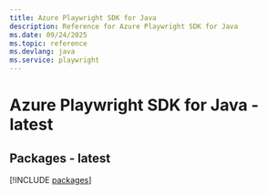 ```yaml
---
title: Azure Playwright SDK for Java
description: Reference for Azure Playwright SDK for Java
ms.date: 09/24/2025
ms.topic: reference
ms.devlang: java
ms.service: playwright
---
```

# Azure Playwright SDK for Java - latest
## Packages - latest
[!INCLUDE [packages](playwright-index.md)]
